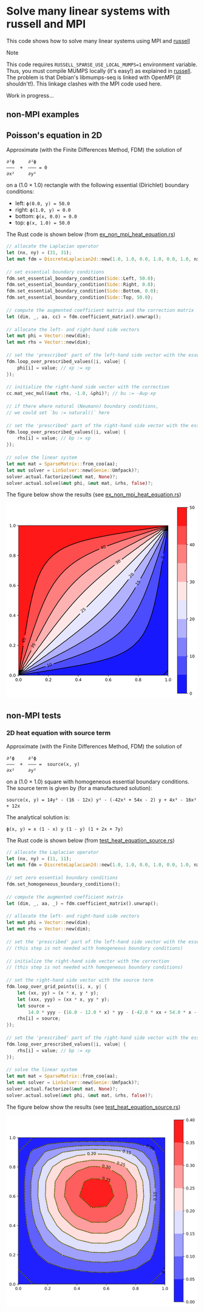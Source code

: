 # Solve many linear systems with russell and MPI

This code shows how to solve many linear systems using MPI and [russell](https://github.com/cpmech/russell/)

> [!NOTE]
> This code requires `RUSSELL_SPARSE_USE_LOCAL_MUMPS=1` environment variable. Thus, you must compile MUMPS locally (it's easy!) as explained in [russell](https://github.com/cpmech/russell/). The problem is that Debian's libmumps-seq is linked with OpenMPI (it shouldn't!). This linkage clashes with the MPI code used here.

Work in progress...

## non-MPI examples

## Poisson's equation in 2D

Approximate (with the Finite Differences Method, FDM) the solution of

```text
∂²ϕ     ∂²ϕ
———  +  ——— = 0
∂x²     ∂y²
```

on a (1.0 × 1.0) rectangle with the following essential (Dirichlet) boundary conditions:

* left:    `ϕ(0.0, y) = 50.0`
* right:   `ϕ(1.0, y) = 0.0`
* bottom:  `ϕ(x, 0.0) = 0.0`
* top:     `ϕ(x, 1.0) = 50.0`

The Rust code is shown below (from [ex_non_mpi_heat_equation.rs](https://github.com/cpmech/solve_many_linsys/blob/main/examples/ex_non_mpi_heat_equation.rs))

```rust
// allocate the Laplacian operator
let (nx, ny) = (31, 31);
let mut fdm = DiscreteLaplacian2d::new(1.0, 1.0, 0.0, 1.0, 0.0, 1.0, nx, ny).unwrap();

// set essential boundary conditions
fdm.set_essential_boundary_condition(Side::Left, 50.0);
fdm.set_essential_boundary_condition(Side::Right, 0.0);
fdm.set_essential_boundary_condition(Side::Bottom, 0.0);
fdm.set_essential_boundary_condition(Side::Top, 50.0);

// compute the augmented coefficient matrix and the correction matrix
let (dim, _, aa, cc) = fdm.coefficient_matrix().unwrap();

// allocate the left- and right-hand side vectors
let mut phi = Vector::new(dim);
let mut rhs = Vector::new(dim);

// set the 'prescribed' part of the left-hand side vector with the essential values
fdm.loop_over_prescribed_values(|i, value| {
    phi[i] = value; // xp := xp
});

// initialize the right-hand side vector with the correction
cc.mat_vec_mul(&mut rhs, -1.0, &phi)?; // bu := -Aup⋅xp

// if there where natural (Neumann) boundary conditions,
// we could set `bu := natural()` here

// set the 'prescribed' part of the right-hand side vector with the essential values
fdm.loop_over_prescribed_values(|i, value| {
    rhs[i] = value; // bp := xp
});

// solve the linear system
let mut mat = SparseMatrix::from_coo(aa);
let mut solver = LinSolver::new(Genie::Umfpack)?;
solver.actual.factorize(&mut mat, None)?;
solver.actual.solve(&mut phi, &mut mat, &rhs, false)?;
```

The figure below show the results (see [ex_non_mpi_heat_equation.rs](https://github.com/cpmech/solve_many_linsys/blob/main/examples/ex_non_mpi_heat_equation.rs))

![2D Poisson equation](data/figures/ex_non_mpi_heat_equation.svg)

## non-MPI tests


### 2D heat equation with source term

Approximate (with the Finite Differences Method, FDM) the solution of

```text
∂²ϕ     ∂²ϕ
———  +  ——— =  source(x, y)
∂x²     ∂y²
```

on a (1.0 × 1.0) square with homogeneous essential boundary conditions. The source term is given by (for a manufactured solution):

```text
source(x, y) = 14y³ - (16 - 12x) y² - (-42x² + 54x - 2) y + 4x³ - 16x² + 12x
```

The analytical solution is:

```text
ϕ(x, y) = x (1 - x) y (1 - y) (1 + 2x + 7y)
```

The Rust code is shown below (from [test_heat_equation_source.rs](https://github.com/cpmech/solve_many_linsys/blob/main/tests/test_heat_equation_source.rs))

```rust
// allocate the Laplacian operator
let (nx, ny) = (11, 11);
let mut fdm = DiscreteLaplacian2d::new(1.0, 1.0, 0.0, 1.0, 0.0, 1.0, nx, ny).unwrap();

// set zero essential boundary conditions
fdm.set_homogeneous_boundary_conditions();

// compute the augmented coefficient matrix
let (dim, _, aa, _) = fdm.coefficient_matrix().unwrap();

// allocate the left- and right-hand side vectors
let mut phi = Vector::new(dim);
let mut rhs = Vector::new(dim);

// set the 'prescribed' part of the left-hand side vector with the essential values
// (this step is not needed with homogeneous boundary conditions)

// initialize the right-hand side vector with the correction
// (this step is not needed with homogeneous boundary conditions)

// set the right-hand side vector with the source term
fdm.loop_over_grid_points(|i, x, y| {
    let (xx, yy) = (x * x, y * y);
    let (xxx, yyy) = (xx * x, yy * y);
    let source =
        14.0 * yyy - (16.0 - 12.0 * x) * yy - (-42.0 * xx + 54.0 * x - 2.0) * y + 4.0 * xxx - 16.0 * xx + 12.0 * x;
    rhs[i] = source;
});

// set the 'prescribed' part of the right-hand side vector with the essential values
fdm.loop_over_prescribed_values(|i, value| {
    rhs[i] = value; // bp := xp
});

// solve the linear system
let mut mat = SparseMatrix::from_coo(aa);
let mut solver = LinSolver::new(Genie::Umfpack)?;
solver.actual.factorize(&mut mat, None)?;
solver.actual.solve(&mut phi, &mut mat, &rhs, false)?;
```

The figure below show the results (see [test_heat_equation_source.rs](https://github.com/cpmech/solve_many_linsys/blob/main/tests/test_heat_equation_source.rs))

![Heat equation with source term](data/figures/test_heat_equation_source.svg)

